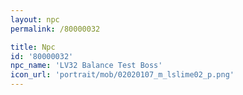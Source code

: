 ```yaml
---
layout: npc
permalink: /80000032

title: Npc
id: '80000032'
npc_name: 'LV32 Balance Test Boss'
icon_url: 'portrait/mob/02020107_m_lslime02_p.png'
---
```


